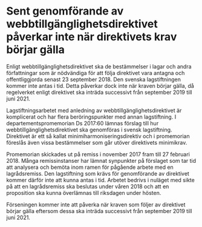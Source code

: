 # Sent genomförande av webbtillgänglighetsdirektivet påverkar inte när direktivets krav börjar gälla

Enligt webbtillgänglighetsdirektivet ska de bestämmelser i lagar och andra författningar som är nödvändiga för att följa direktivet vara antagna och offentliggjorda senast 23 september 2018. Den svenska lagstiftningen kommer inte antas i tid. Detta påverkar dock inte när kraven börjar gälla, då regelverket enligt direktivet ska inträda successivt från september 2019 till juni 2021.

Lagstiftningsarbetet med anledning av webbtillgänglighetsdirektivet är komplicerat och har flera beröringspunkter med annan lagstiftning. I departementspromemorian Ds 2017:60 lämnas förslag till hur webbtillgänglighetsdirektivet ska genomföras i svensk lagstiftning. Direktivet är ett så kallat minimiharmoniseringsdirektiv och i promemorian föreslås även vissa bestämmelser som går utöver direktivets minimikrav.

Promemorian skickades ut på remiss i november 2017 fram till 27 februari 2018. Många remissinstanser har lämnat synpunkter på förslaget som tar tid att analysera och bemöta inom ramen för pågående arbete med en lagrådsremiss. Den lagstiftning som krävs för genomförande av direktivet kommer därför inte att kunna antas i tid. Arbetet bedrivs i nuläget med sikte på att en lagrådsremiss ska beslutas under våren 2018 och att en proposition ska kunna överlämnas till riksdagen under hösten.

Förseningen kommer inte att påverka när kraven som följer av direktivet börjar gälla eftersom dessa ska inträda successivt från september 2019 till juni 2021.
